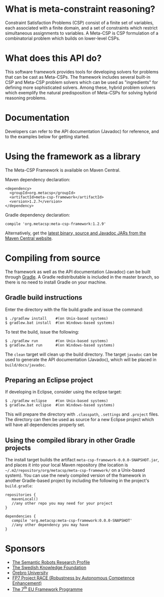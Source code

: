 # What is meta-constraint reasoning?
Constraint Satisfaction Problems (CSP) consist of a finite set of variables, each associated with a finite domain, and a set of constraints which restrict simultaneous assignments to variables. A Meta-CSP is CSP formulation of a combinatorial problem which builds on lower-level CSPs.

# What does this API do?

This software framework provides tools for developing solvers for problems that can be cast as Meta-CSPs. The framework includes several built-in CSP and Meta-CSP problem solvers which can be used as "ingredients" for defining more sophisticated solvers. Among these, hybrid problem solvers which exemplify the natural predisposition of Meta-CSPs for solving hybrid reasoning problems.

# Documentation

Developers can refer to the API documentation (Javadoc) for reference, and to the examples below for getting started.

# Using the framework as a library

The Meta-CSP Framework is available on Maven Central.

Maven dependency declaration:
```
<dependency>
  <groupId>org.metacsp</groupId>
  <artifactId>meta-csp-framework</artifactId>
  <version>1.2.7</version>
</dependency>
```

Gradle dependency declaration:
```
compile 'org.metacsp:meta-csp-framework:1.2.9'
```

Alternatively, get the <a href="http://search.maven.org/#search%7Cga%7C1%7Cg%3A%22org.metacsp%22%20AND%20a%3A%22meta-csp-framework%22">latest binary, source and Javadoc JARs from the Maven Central website</a>.

# Compiling from source

The framework as well as the API documentation (Javadoc) can be built through <a href="http://www.gradle.org/">Gradle</a>. A Gradle redistributable is included in the master branch, so there is no need to install Gradle on your machine.

## Gradle build instructions

Enter the directory with the file build.gradle and issue the command:
```
$ ./gradlew install    #(on Unix-based systems)
$ gradlew.bat install  #(on Windows-based systems)
```

To test the build, issue the following:
```
$ ./gradlew run        #(on Unix-based systems)
$ gradlew.bat run      #(on Windows-based systems)
```

The ```clean``` target will clean up the build directory. The target ```javadoc``` can be used to generate the API documentation (Javadoc), which will be placed in ```build/docs/javadoc```.

## Preparing an Eclipse project

If developing in Eclipse, consider using the eclipse target:
```
$ ./gradlew eclipse    #(on Unix-based systems)
$ gradlew.bat eclipse  #(on Windows-based systems)
```

This will prepare the directory with ```.classpath```, ```.settings``` and ```.project``` files. The directory can then be used as source for a new Eclipse project which will have all dependencies properly set.

## Using the compiled library in other Gradle projects

The install target builds the artifact ```meta-csp-framework-0.0.0-SNAPSHOT.jar```, and places it into your local Maven repository (the location is ```~/.m2/repository/org/metacsp/meta-csp-framework/``` on a Unix-based system). You can use the newly compiled version of the framework in another Gradle-based project by including the following in the project's ```build.gradle```:

```
repositories {
   mavenLocal()
   //any other repo you may need for your project
}

dependencies {
   compile 'org.metacsp:meta-csp-framework:0.0.0-SNAPSHOT'
   //any other dependency you may have
}
```

# Sponsors

* <a href="http://www.oru.se/english/research/research-projects/rp/?rdb=p1152">The Semantic Robots Research Profile</a>
* <a href="http://kks.se">The Swedish Knowledge Foundation</a>
* <a href="http://www.oru.se/">&Ouml;rebro University</a>
* <a href="http://project-race.eu/">FP7 Project RACE (Robustness by Autonomous Competence Enhancement)</a>
* <a href="http://cordis.europa.eu/fp7/home_en.html">The 7<sup>th</sup> EU Framework Programme</a>
